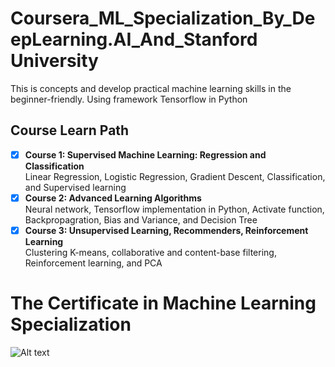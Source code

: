 # Coursera_ML_Specialization_By_DeepLearning.AI_And_Stanford University

This is concepts and develop practical machine learning skills in the beginner-friendly. Using framework Tensorflow in Python

## Course Learn Path
- [x] **Course 1: Supervised Machine Learning: Regression and Classification**  
Linear Regression, Logistic Regression, Gradient Descent, Classification, and Supervised learning
- [x] **Course 2: Advanced Learning Algorithms**  
Neural network, Tensorflow implementation in Python, Activate function, Backpropagration, Bias and Variance, and Decision Tree
- [x] **Course 3: Unsupervised Learning, Recommenders, Reinforcement Learning**   
Clustering K-means, collaborative and content-base filtering, Reinforcement learning, and PCA

# The Certificate in Machine Learning Specialization
![Alt text](https://github.com/J3rryTr/Coursera_ML_Specialization/blob/main/)